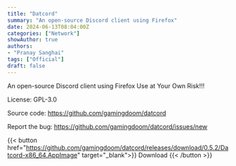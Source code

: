 ```yaml
---
title: "Datcord"
summary: "An open-source Discord client using Firefox"
date: 2024-06-13T08:04:00Z
categories: ["Network"]
showAuthor: true
authors:
- "Pranay Sanghai"
tags: ["Official"]
draft: false
---
```


An open-source Discord client using Firefox
Use at Your Own Risk!!!

License: GPL-3.0

Source code: <https://github.com/gamingdoom/datcord>

Report the bug: <https://github.com/gamingdoom/datcord/issues/new>  

{{< button href="https://github.com/gamingdoom/datcord/releases/download/0.5.2/Datcord-x86_64.AppImage" target="_blank">}}
Download
{{< /button >}}